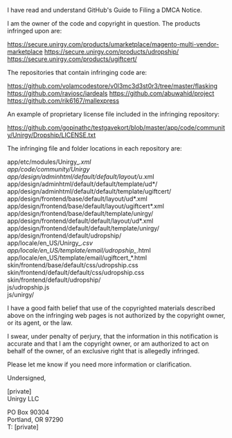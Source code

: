 I have read and understand GitHub's Guide to Filing a DMCA Notice.

I am the owner of the code and copyright in question. The products
infringed upon are:

https://secure.unirgy.com/products/umarketplace/magento-multi-vendor-marketplace
https://secure.unirgy.com/products/udropship/
https://secure.unirgy.com/products/ugiftcert/

The repositories that contain infringing code are:

https://github.com/volamcodestore/v0l3mc3d3st0r3/tree/master/flasking
https://github.com/raviosc/iardeals
https://github.com/abuwahid/project
https://github.com/rik6167/mallexpress

An example of proprietary license file included in the infringing
repository:

https://github.com/gopinathc/testgavekort/blob/master/app/code/community/Unirgy/Dropship/LICENSE.txt

The infringing file and folder locations in each repository are:

app/etc/modules/Unirgy_*.xml  
app/code/community/Unirgy  
app/design/adminhtml/default/default/layout/u*.xml  
app/design/adminhtml/default/default/template/ud*/  
app/design/adminhtml/default/default/template/ugiftcert/  
app/design/frontend/base/default/layout/ud*.xml  
app/design/frontend/base/default/layout/ugiftcert*.xml  
app/design/frontend/base/default/template/unirgy/  
app/design/frontend/default/default/layout/ud*.xml  
app/design/frontend/default/default/template/unirgy/  
app/design/frontend/default/udropship/  
app/locale/en_US/Unirgy_*.csv  
app/locale/en_US/template/email/udropship_*.html  
app/locale/en_US/template/email/ugiftcert_*.html  
skin/frontend/base/default/css/udropship.css  
skin/frontend/default/default/css/udropship.css  
skin/frontend/default/udropship/  
js/udropship.js  
js/unirgy/  

I have a good faith belief that use of the copyrighted materials
described above on the infringing web pages is not authorized by the
copyright owner, or its agent, or the law.

I swear, under penalty of perjury, that the information in this
notification is accurate and that I am the copyright owner, or am
authorized to act on behalf of the owner, of an exclusive right that is
allegedly infringed.

Please let me know if you need more information or clarification.

Undersigned,

[private]  
Unirgy LLC

PO Box 90304  
Portland, OR 97290  
T: [private]
